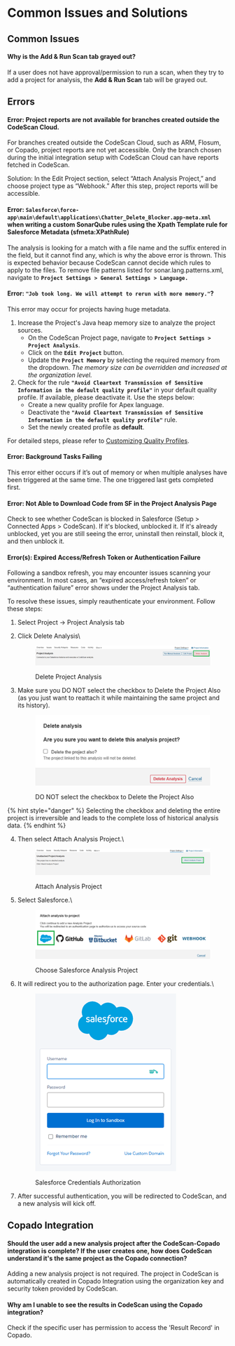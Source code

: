 # Common Issues and Solutions

## Common Issues

#### **Why is the Add & Run Scan tab grayed out?**

If a user does not have approval/permission to run a scan, when they try to add a project for analysis, the **Add & Run Scan** tab will be grayed out.

## Errors <a href="#error-salesforceforceappmaindefaultapplicationschatterdeleteblockerappmetaxml" id="error-salesforceforceappmaindefaultapplicationschatterdeleteblockerappmetaxml"></a>

#### Error: Project reports are not available for branches created outside the CodeScan Cloud.

For branches created outside the CodeScan Cloud, such as ARM, Flosum, or Copado, project reports are not yet accessible. Only the branch chosen during the initial integration setup with CodeScan Cloud can have reports fetched in CodeScan.&#x20;

Solution: In the Edit Project section, select “Attach Analysis Project,” and choose project type as “Webhook.” After this step, project reports will be accessible.

#### **Error: `Salesforce\force-app\main\default\applications\Chatter_Delete_Blocker.app-meta.xml` when writing a custom SonarQube rules using the Xpath Template rule for Salesforce Metadata (sfmeta:XPathRule)** <a href="#error-salesforceforceappmaindefaultapplicationschatterdeleteblockerappmetaxml" id="error-salesforceforceappmaindefaultapplicationschatterdeleteblockerappmetaxml"></a>

The analysis is looking for a match with a file name and the suffix entered in the field, but it cannot find any, which is why the above error is thrown. This is expected behavior because CodeScan cannot decide which rules to apply to the files. To remove file patterns listed for sonar.lang.patterns.xml, navigate to **`Project Settings > General Settings > Language.`**

#### **Error: `"Job took long. We will attempt to rerun with more memory."`**?

This error may occur for projects having huge metadata.

1. Increase the Project's Java heap memory size to analyze the project sources.&#x20;
   * On the CodeScan Project page, navigate to **`Project Settings > Project Analysis`**.
   * Click on the **`Edit Project`** button.
   * Update the **`Project Memory`** by selecting the required memory from the dropdown. _The memory size can be overridden and increased at the organization level._
2. Check for the rule **`"Avoid Cleartext Transmission of Sensitive Information in the default quality profile"`** in your default quality profile. If available, please deactivate it. Use the steps below:
   * Create a new quality profile for Apex language.
   * Deactivate the **`"Avoid Cleartext Transmission of Sensitive Information in the default quality profile"`** rule.
   * Set the newly created profile as **default**.

For detailed steps, please refer to [Customizing Quality Profiles](https://knowledgebase.autorabit.com/codescan/docs/customizing-quality-profiles).

#### Error: Background Tasks Failing

This error either occurs if it’s out of memory or when multiple analyses have been triggered at the same time. The one triggered last gets completed first.

#### Error: Not Able to Download Code from SF in the Project Analysis Page

Check to see whether CodeScan is blocked in Salesforce (Setup > Connected Apps > CodeScan). If it's blocked, unblocked it. If it's already unblocked, yet you are still seeing the error, uninstall then reinstall, block it, and then unblock it.

#### Error(s): Expired Access/Refresh Token or Authentication Failure

Following a sandbox refresh, you may encounter issues scanning your environment. In most cases, an “expired access/refresh token” or “authentication failure” error shows under the Project Analysis tab.

To resolve these issues, simply reauthenticate your environment. Follow these steps:

1. Select Project -> Project Analysis tab
2.  Click Delete Analysis\


    <figure><img src="../../../.gitbook/assets/image (8).png" alt=""><figcaption><p>Delete Project Analysis</p></figcaption></figure>
3.  Make sure you DO NOT select the checkbox to Delete the Project Also (as you just want to reattach it while maintaining the same project and its history).

    <figure><img src="../../../.gitbook/assets/image (2) (1) (1) (1).png" alt=""><figcaption><p>DO NOT select the checkbox to Delete the Project Also</p></figcaption></figure>



{% hint style="danger" %}
Selecting the checkbox and deleting the entire project is irreversible and leads to the complete loss of historical analysis data.
{% endhint %}

4.  Then select Attach Analysis Project.\


    <figure><img src="../../../.gitbook/assets/image (3) (1) (1) (1).png" alt=""><figcaption><p>Attach Analysis Project</p></figcaption></figure>
5.  Select Salesforce.\


    <figure><img src="../../../.gitbook/assets/image (4) (1) (1).png" alt=""><figcaption><p>Choose Salesforce Analysis Project</p></figcaption></figure>
6.  It will redirect you to the authorization page. Enter your credentials.\


    <figure><img src="../../../.gitbook/assets/image (5) (1) (1).png" alt=""><figcaption><p>Salesforce Credentials Authorization</p></figcaption></figure>


7. After successful authentication, you will be redirected to CodeScan, and a new analysis will kick off.

## Copado Integration <a href="#faqs" id="faqs"></a>

#### **Should the user add a new analysis project after the CodeScan-Copado integration is complete? If the user creates one, how does CodeScan understand it's the same project as the Copado connection?**

Adding a new analysis project is not required. The project in CodeScan is automatically created in Copado Integration using the organization key and security token provided by CodeScan.

#### **Why am I unable to see the results in CodeScan using the Copado integration?**

Check if the specific user has permission to access the 'Result Record' in Copado.

